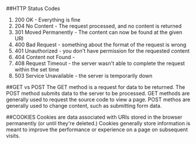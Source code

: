 ##HTTP Status Codes
1. 200 OK - Everything is fine
2. 204 No Content - The request processed, and no content is returned
3. 301 Moved Permanently - The content can now be found at the given URI
4. 400 Bad Request - something about the format of the request is wrong
5. 401 Unauthorized - you don't have permission for the requested content
6. 404 Content not Found -
7. 408 Request Timeout - the server wasn't able to complete the request within the set time
8. 503 Service Unavailable - the server is temporarily down

##GET vs POST
The GET method is a request for data to be returned.
The POST method submits data to the server to be processed.
GET methods are generally used to request the source code to view a page.
POST methos are generally used to change content, such as submitting form data.

##COOKIES
Cookies are data associated with URIs stored in the browser permanently (or until they're deleted.) Cookies generally store information is meant to improve the performance or experience on a page on subsequent visits.


